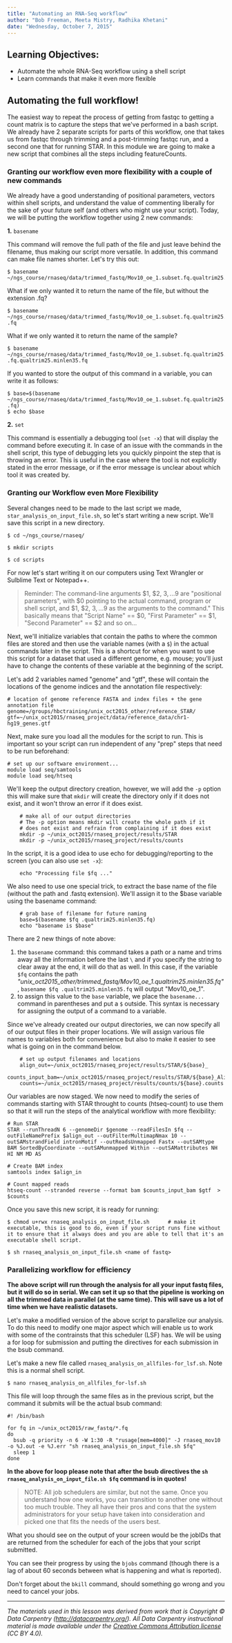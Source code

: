 ```yaml
---
title: "Automating an RNA-Seq workflow"
author: "Bob Freeman, Meeta Mistry, Radhika Khetani"
date: "Wednesday, October 7, 2015"
---
```


## Learning Objectives:

* Automate the whole RNA-Seq workflow using a shell script
* Learn commands that make it even more flexible

## Automating the full workflow!

The easiest way to repeat the process of getting from fastqc to getting a count matrix is to capture the steps that
we've performed in a bash script. We already have 2 separate scripts for parts of this workflow, one that takes us from fastqc through trimming and a post-trimming fastqc run, and a second one that for running STAR. In this module we are going to make a new script that combines all the steps including featureCounts.

### Granting our workflow even more flexibility with a couple of new commands

We already have a good understanding of positional parameters, vectors within shell scripts, and understand the value of commenting liberally for the sake of your future self (and others who might use your script). Today, we will be putting the workflow together using 2 new commands: 

**1.** `basename`

This command will remove the full path of the file and just leave behind the filename, thus making our script more versatile. In addition, this command can make file names shorter. Let's try this out:

	$ basename ~/ngs_course/rnaseq/data/trimmed_fastq/Mov10_oe_1.subset.fq.qualtrim25.minlen35.fq
	
What if we only wanted it to return the name of the file, but without the extension .fq?

	$ basename ~/ngs_course/rnaseq/data/trimmed_fastq/Mov10_oe_1.subset.fq.qualtrim25.minlen35.fq .fq
	
What if we only wanted it to return the name of the sample?

	$ basename ~/ngs_course/rnaseq/data/trimmed_fastq/Mov10_oe_1.subset.fq.qualtrim25.minlen35.fq .fq.qualtrim25.minlen35.fq	
	
If you wanted to store the output of this command in a variable, you can write it as follows:

	$ base=$(basename ~/ngs_course/rnaseq/data/trimmed_fastq/Mov10_oe_1.subset.fq.qualtrim25.minlen35.fq .fq)
	$ echo $base

**2.** `set`

This command is essentially a debugging tool (`set -x`) that will display the command before executing it. In case of an issue with the commands in the shell script, this type of debugging lets you quickly pinpoint the step that is throwing an error. This is useful in the case where the tool is not explicitly stated in the error message, or if the error message is unclear about which tool it was created by. 

### Granting our Workflow even More Flexibility

Several changes need to be made to the last script we made, `star_analysis_on_input_file.sh`, so let's start writing a new script. We'll save this script in a new directory. 

	$ cd ~/ngs_course/rnaseq/

	$ mkdir scripts
	
	$ cd scripts

For now let's start writing it on our computers using Text Wrangler or Sulblime Text or Notepad++.

> Reminder: The command-line arguments $1, $2, $3,...$9 are "positional parameters", with $0 pointing to the actual command, program or shell script, and $1, $2, $3, ...$9 as the arguments to the command." This basically means that "Script Name" == $0, "First Parameter" == $1, "Second Parameter" == $2 and so on...

Next, we'll initialize variables that contain the paths to where the common files are stored and then use the variable names (with a `$`) in the actual commands later in the script. This is a shortcut for when you want to use this script for a dataset that used a different genome, e.g. mouse; you'll just have to change the contents of these variable at the beginning of the script.

Let's add 2 variables named "genome" and "gtf", these will contain the locations of the genome indices and the annotation file respectively:

    # location of genome reference FASTA and index files + the gene annotation file
    genome=/groups/hbctraining/unix_oct2015_other/reference_STAR/
    gtf=~/unix_oct2015/rnaseq_project/data/reference_data/chr1-hg19_genes.gtf

Next, make sure you load all the modules for the script to run. This is important so your script can run independent of any "prep" steps that need to be run beforehand:
    
    # set up our software environment...
    module load seq/samtools
    module load seq/htseq

We'll keep the output directory creation, however, we will add the `-p` option this will make sure that `mkdir` will create the directory only if it does not exist, and it won't throw an error if it does exist.
```
    # make all of our output directories
    # The -p option means mkdir will create the whole path if it 
    # does not exist and refrain from complaining if it does exist
    mkdir -p ~/unix_oct2015/rnaseq_project/results/STAR
    mkdir -p ~/unix_oct2015/rnaseq_project/results/counts
```

In the script, it is a good idea to use echo for debugging/reporting to the screen (you can also use `set -x`):
```
    echo "Processing file $fq ..."
```
We also need to use one special trick, to extract the base name of the file
(without the path and .fastq extension). We'll assign it to the $base variable using the basename command:
```
    # grab base of filename for future naming
    base=$(basename $fq .qualtrim25.minlen35.fq)
    echo "basename is $base"
```
There are 2 new things of note above:

1. the `basename` command: this command takes a path or a name and trims away all the information before the last `\` and if you specify the string to clear away at the end, it will do that as well. In this case, if the variable `$fq` contains the path *"unix_oct2015_other/trimmed_fastq/Mov10_oe_1.qualtrim25.minlen35.fq"*, `basename $fq .qualtrim25.minlen35.fq` will output "Mov10_oe_1".
2. to assign this value to the `base` variable, we place the `basename...` command in parentheses and put a `$` outside. This syntax is necessary for assigning the output of a command to a variable.

Since we've already created our output directories, we can now specify all of our
output files in their proper locations. We will assign various file names to
 variables both for convenience but also to make it easier to see what 
is going on in the command below.
```
    # set up output filenames and locations
    align_out=~/unix_oct2015/rnaseq_project/results/STAR/${base}_
    counts_input_bam=~/unix_oct2015/rnaseq_project/results/STAR/${base}_Aligned.sortedByCoord.out.bam
    counts=~/unix_oct2015/rnaseq_project/results/counts/${base}.counts
```
Our variables are now staged. We now need to modify the series of commands starting with STAR throught to counts (htseq-count)
to use them so that it will run the steps of the analytical workflow with more flexibility:

    # Run STAR
    STAR --runThreadN 6 --genomeDir $genome --readFilesIn $fq --outFileNamePrefix $align_out --outFilterMultimapNmax 10 --outSAMstrandField intronMotif --outReadsUnmapped Fastx --outSAMtype BAM SortedByCoordinate --outSAMunmapped Within --outSAMattributes NH HI NM MD AS

    # Create BAM index
    samtools index $align_in

    # Count mapped reads
    htseq-count --stranded reverse --format bam $counts_input_bam $gtf  >  $counts


Once you save this new script, it is ready for running:
```
$ chmod u+rwx rnaseq_analysis_on_input_file.sh      # make it executable, this is good to do, even if your script runs fine without it to ensure that it always does and you are able to tell that it's an executable shell script.

$ sh rnaseq_analysis_on_input_file.sh <name of fastq>
```

### Parallelizing workflow for efficiency

**The above script will run through the analysis for all your input fastq files, but it will do so in serial. We can set it up so that the pipeline is working on all the trimmed data in parallel (at the same time). This will save us a lot of time when we have realistic datasets.**

Let's make a modified version of the above script to parallelize our analysis. To do this need to modify one major aspect which will enable us to work with some of the contrainsts that this scheduler (LSF) has. We will be using a for loop for submission and putting the directives for each submission in the bsub command.

Let's make a new file called `rnaseq_analysis_on_allfiles-for_lsf.sh`. Note this is a normal shell script.


	$ nano rnaseq_analysis_on_allfiles_for-lsf.sh


This file will loop through the same files as in the previous script, but the command it submits will be the actual bsub command:


	#! /bin/bash

    for fq in ~/unix_oct2015/raw_fastq/*.fq
    do
      bsub -q priority -n 6 -W 1:30 -R "rusage[mem=4000]" -J rnaseq_mov10 -o %J.out -e %J.err "sh rnaseq_analysis_on_input_file.sh $fq"
      sleep 1
    done


**In the above for loop please note that after the bsub directives the `sh rnaseq_analysis_on_input_file.sh $fq` command is in quotes!**

> NOTE: All job schedulers are similar, but not the same. Once you understand how one works, you can transition to another one without too much trouble. They all have their pros and cons that the system administrators for your setup have taken into consideration and picked one that fits the needs of the users best. 

What you should see on the output of your screen would be the jobIDs that are returned
from the scheduler for each of the jobs that your script submitted.

You can see their progress by using the `bjobs` command (though there is a lag of
about 60 seconds between what is happening and what is reported).

Don't forget about the `bkill` command, should something go wrong and you need to
cancel your jobs.

---
*The materials used in this lesson was derived from work that is Copyright © Data Carpentry (http://datacarpentry.org/). 
All Data Carpentry instructional material is made available under the [Creative Commons Attribution license](https://creativecommons.org/licenses/by/4.0/) (CC BY 4.0).*

